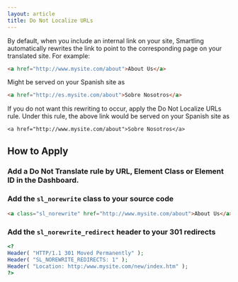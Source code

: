 ```yaml
---
layout: article
title: Do Not Localize URLs
---
```


By default, when you include an internal link on your site, Smartling automatically rewrites the link to point to the corresponding page on your translated site. For example:

~~~html
<a href="http://www.mysite.com/about">About Us</a>
~~~

Might be served on your Spanish site as

~~~html
<a href="http://es.mysite.com/about">Sobre Nosotros</a>
~~~

If you do not want this rewriting to occur, apply the Do Not Localize URLs rule. Under this rule, the above link would be served on your Spanish site as

~~~
<a href="http://www.mysite.com/about">Sobre Nosotros</a>
~~~

## How to Apply

### Add a Do Not Translate rule by URL, Element Class or Element ID in the Dashboard.


### Add the `sl_norewrite` class to your source code

~~~html
<a class="sl_norewrite" href="http://www.mysite.com/about">About Us</a>
~~~

### Add the `sl_norewrite_redirect` header to your 301 redirects

~~~php
<?
Header( "HTTP/1.1 301 Moved Permanently" );
Header( "SL_NOREWRITE_REDIRECTS: 1" );
Header( "Location: http:/www.mysite.com/new/index.htm" );
?>
~~~
